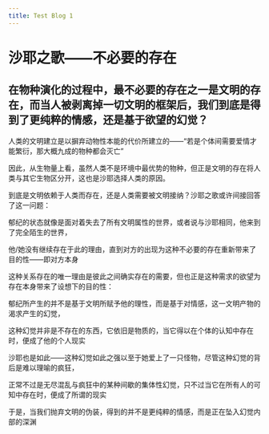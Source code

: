 ```yaml
---
title: Test Blog 1
---
```


# 沙耶之歌——不必要的存在
## 在物种演化的过程中，最不必要的存在之一是文明的存在，而当人被剥离掉一切文明的框架后，我们到底是得到了更纯粹的情感，还是基于欲望的幻觉？
人类的文明建立是以摒弃动物性本能的代价所建立的——“若是个体间需要爱情才能繁衍，那大概九成的物种都会灭亡”   

因此，从生物量上看，虽然人类不是环境中最优势的物种，但正是文明的存在将人类与其它生物区分开，这也是沙耶选择人类的原因。  

到底是文明依赖于人类而存在，还是人类需要被文明接纳？沙耶之歌或许间接回答了这一问题：  

郁纪的状态就像是面对着失去了所有文明属性的世界，或者说与沙耶相同，他来到了完全陌生的世界，  

他/她没有继续存在于此的理由，直到对方的出现为这种不必要的存在重新带来了目的性——即对方本身  

这种关系存在的唯一理由是彼此之间确实存在的需要，但也正是这种需求的欲望为存在本身带来了设想下的目的性：  

郁纪所产生的并不是基于文明所赋予他的理性，而是基于对情感，这一文明产物的渴求产生的幻觉，  

这种幻觉并非是不存在的东西，它依旧是物质的，当它得以在个体的认知中存在时，便成了他的个人现实  

沙耶也是如此——这种幻觉如此之强以至于她爱上了一只怪物，尽管这种幻觉的背后是难以理喻的疯狂，  

正常不过是无尽混乱与疯狂中的某种间歇的集体性幻觉，只不过当它在所有人的可知中存在时，便成了所谓的现实  

于是，当我们抛弃文明的伪装，得到的并不是更纯粹的情感，而是正在坠入幻觉内部的深渊 